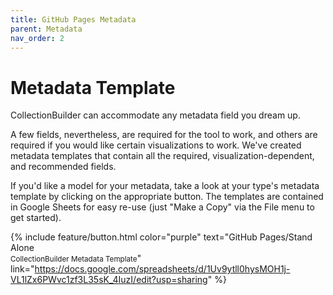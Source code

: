 ```yaml
---
title: GitHub Pages Metadata
parent: Metadata
nav_order: 2
---
```


# Metadata Template

CollectionBuilder can accommodate any metadata field you dream up. 

A few fields, nevertheless, are required for the tool to work, and others are required if you would like certain visualizations to work. 
We've created metadata templates that contain all the required, visualization-dependent, and recommended fields. 

If you'd like a model for your metadata, take a look at your type's metadata template by clicking on the appropriate button. 
The templates are contained in Google Sheets for easy re-use (just "Make a Copy" via the File menu to get started).

{% include feature/button.html color="purple" text="GitHub Pages/Stand Alone<br/><small>CollectionBuilder Metadata Template</small>" link="https://docs.google.com/spreadsheets/d/1Uv9ytll0hysMOH1j-VL1lZx6PWvc1zf3L35sK_4IuzI/edit?usp=sharing" %}